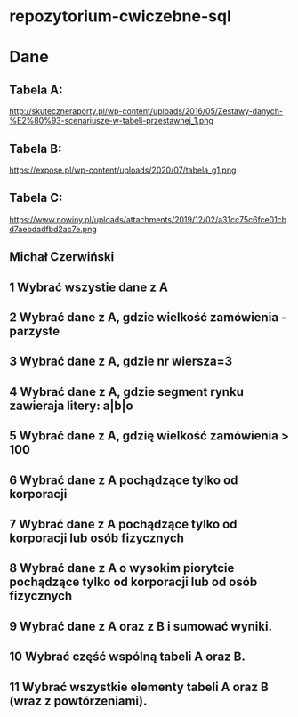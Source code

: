 # repozytorium-cwiczebne-sql

# Dane
## Tabela A:
http://skuteczneraporty.pl/wp-content/uploads/2016/05/Zestawy-danych-%E2%80%93-scenariusze-w-tabeli-przestawnej_1.png
## Tabela B:
https://expose.pl/wp-content/uploads/2020/07/tabela_g1.png
## Tabela C:
https://www.nowiny.pl/uploads/attachments/2019/12/02/a31cc75c6fce01cbd7aebdadfbd2ac7e.png

## Michał Czerwiński

## 1 Wybrać wszystie dane z A
## 2 Wybrać dane z A, gdzie wielkość zamówienia - parzyste
## 3 Wybrać dane z A, gdzie nr wiersza=3
## 4 Wybrać dane z A, gdzie segment rynku zawieraja litery: a|b|o
## 5 Wybrać dane z A, gdzię wielkość zamówienia > 100
## 6 Wybrać dane z A pochądzące tylko od korporacji
## 7 Wybrać dane z A pochądzące tylko od korporacji lub osób fizycznych
## 8 Wybrać dane z A o wysokim piorytcie pochądzące tylko od korporacji lub od osób fizycznych
## 9 Wybrać dane z A oraz z B i sumować wyniki.
## 10 Wybrać część wspólną tabeli A oraz B.
## 11 Wybrać wszystkie elementy  tabeli A oraz B (wraz z powtórzeniami).
